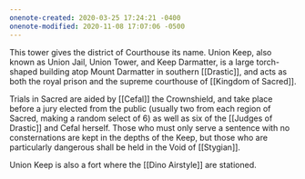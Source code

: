 ```yaml
---
onenote-created: 2020-03-25 17:24:21 -0400
onenote-modified: 2020-11-08 17:07:06 -0500
---
```


This tower gives the district of Courthouse its name. Union Keep, also known as Union Jail, Union Tower, and Keep Darmatter, is a large torch-shaped building atop Mount Darmatter in southern [[Drastic]], and acts as both the royal prison and the supreme courthouse of [[Kingdom of Sacred]].

Trials in Sacred are aided by [[Cefal]] the Crownshield, and take place before a jury elected from the public (usually two from each region of Sacred, making a random select of 6) as well as six of the [[Judges of Drastic]] and Cefal herself. Those who must only serve a sentence with no consternations are kept in the depths of the Keep, but those who are particularly dangerous shall be held in the Void of [[Stygian]].

Union Keep is also a fort where the [[Dino Airstyle]] are stationed.
